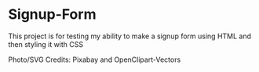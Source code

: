 # Signup-Form

This project is for testing my ability to make a signup form using HTML
and then styling it with CSS

Photo/SVG Credits: Pixabay and OpenClipart-Vectors
